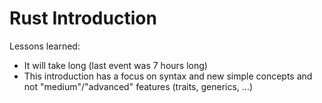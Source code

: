 # Rust Introduction

Lessons learned:

- It will take long (last event was 7 hours long)
- This introduction has a focus on syntax and new simple concepts and not "medium"/"advanced" features (traits, generics, ...)
